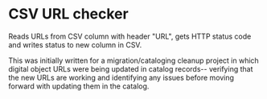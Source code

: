 # CSV URL checker

Reads URLs from CSV column with header "URL", gets HTTP status code and writes status to new column in CSV.

This was initially written for a migration/cataloging cleanup project in which digital object URLs were being updated in catalog records-- verifying that the new URLs are working and identifying any issues before moving forward with updating them in the catalog. 

